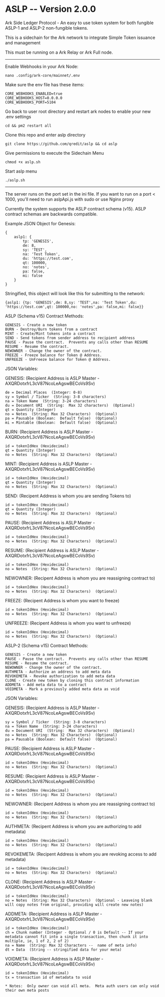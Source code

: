 # ASLP -- Version 2.0.0

Ark Side Ledger Protocol - An easy to use token system for both fungible ASLP-1 and ASLP-2 non-fungible tokens.

This is a sidechain for the Ark network to integrate Simple Token issuance and management

This must be running on a Ark Relay or Ark Full node.

---

Enable Webhooks in your Ark Node:

```
nano .config/ark-core/mainnet/.env
```

Make sure the env file has these items:

```
CORE_WEBHOOKS_ENABLED=true
CORE_WEBHOOKS_HOST=0.0.0.0
CORE_WEBHOOKS_PORT=5104
```

Go back to user root directory and restart ark nodes to enable your new .env settings

```
cd && pm2 restart all
```

Clone this repo and enter aslp directory

```
git clone https://github.com/qredit/aslp && cd aslp
```

Give permissions to execute the Sidechain Menu

```
chmod +x aslp.sh
```

Start aslp menu

```
./aslp.sh
```

---

The server runs on the port set in the ini file. If you want to run on a port < 1000, you'll need to run aslpApi.js with sudo or use Nginx proxy

Currently the system supports the ASLP contract schema (v15). ASLP contract schemas are backwards compatible.

Example JSON Object for Genesis:

```
{
	aslp1: {
		tp: 'GENESIS',
		de: 8,
		sy: 'TEST',
		na: 'Test Token',
		du: 'https://test.com',
		qt: 100000,
		no: 'notes',
		pa: false,
		mi: false
	}
}
```

Stringified, this object will look like this for submitting to the network:

```
{aslp1: {tp: 'GENESIS',de: 8,sy: 'TEST',na: 'Test Token',du: 'https://test.com',qt: 100000,no: 'notes',pa: false,mi: false}}
```

ASLP (Schema v15) Contract Methods:

```
GENESIS - Create a new token
BURN - Destroy/Burn tokens from a contract
MINT - Create/Mint tokens into a contract
SEND - Send tokens from sender address to recipient address
PAUSE - Pause the contract.  Prevents any calls other than RESUME
RESUME - Resume the contract.
NEWOWNER - Change the owner of the contract.
FREEZE - Freeze balance for Token @ Address.
UNFREEZE - UnFreeze balance for Token @ Address.
```

JSON Variables:

GENESIS: (Recipient Address is ASLP Master - AXQRDotxfrL3cV87NcoLeAgswBECoVs9Sv)

```
de = Decimal Places  (Integer: 0-8)
sy = Symbol / Ticker  (String: 3-8 characters)
na = Token Name  (String: 3-24 characters)
du = Document URI  (String:  Max 32 characters)  (Optional)
qt = Quantity (Integer)
no = Notes  (String: Max 32 Characters)  (Optional)
pa = Pausable (Boolean:  Default false)  (Optional)
mi = Mintable (Boolean:  Default false)  (Optional)
```

BURN: (Recipient Address is ASLP Master - AXQRDotxfrL3cV87NcoLeAgswBECoVs9Sv)

```
id = tokenIdHex (Hexidecimal)
qt = Quantity (Integer)
no = Notes  (String: Max 32 Characters)  (Optional)
```

MINT: (Recipient Address is ASLP Master - AXQRDotxfrL3cV87NcoLeAgswBECoVs9Sv)

```
id = tokenIdHex (Hexidecimal)
qt = Quantity (Integer)
no = Notes  (String: Max 32 Characters)  (Optional)
```

SEND: (Recipent Address is whom you are sending Tokens to)

```
id = tokenIdHex (Hexidecimal)
qt = Quantity (Integer)
no = Notes  (String: Max 32 Characters)  (Optional)
```

PAUSE: (Recipient Address is ASLP Master - AXQRDotxfrL3cV87NcoLeAgswBECoVs9Sv)

```
id = tokenIdHex (Hexidecimal)
no = Notes  (String: Max 32 Characters)  (Optional)
```

RESUME: (Recipient Address is ASLP Master - AXQRDotxfrL3cV87NcoLeAgswBECoVs9Sv)

```
id = tokenIdHex (Hexidecimal)
no = Notes  (String: Max 32 Characters)  (Optional)
```

NEWOWNER: (Recipent Address is whom you are reassigning contract to)

```
id = tokenIdHex (Hexidecimal)
no = Notes  (String: Max 32 Characters)  (Optional)
```

FREEZE: (Recipent Address is whom you want to freeze)

```
id = tokenIdHex (Hexidecimal)
no = Notes  (String: Max 32 Characters)  (Optional)
```

UNFREEZE: (Recipent Address is whom you want to unfreeze)

```
id = tokenIdHex (Hexidecimal)
no = Notes  (String: Max 32 Characters)  (Optional)
```

ASLP-2 (Schema v15) Contract Methods:

```
GENESIS - Create a new token
PAUSE - Pause the contract.  Prevents any calls other than RESUME
RESUME - Resume the contract.
NEWOWNER - Change the owner of the contract.
AUTHMETA - Authorize an address to add meta data
REVOKEMETA - Revoke authorization to add meta data
CLONE - Create new token by cloning this contract information
ADDMETA - Add meta data to a contract
VOIDMETA - Mark a previously added meta data as void
```

JSON Variables:

GENESIS: (Recipient Address is ASLP Master - AXQRDotxfrL3cV87NcoLeAgswBECoVs9Sv)

```
sy = Symbol / Ticker  (String: 3-8 characters)
na = Token Name  (String: 3-24 characters)
du = Document URI  (String:  Max 32 characters)  (Optional)
no = Notes  (String: Max 32 Characters)  (Optional)
pa = Pausable (Boolean:  Default false)  (Optional)
```

PAUSE: (Recipient Address is ASLP Master - AXQRDotxfrL3cV87NcoLeAgswBECoVs9Sv)

```
id = tokenIdHex (Hexidecimal)
no = Notes  (String: Max 32 Characters)  (Optional)
```

RESUME: (Recipient Address is ASLP Master - AXQRDotxfrL3cV87NcoLeAgswBECoVs9Sv)

```
id = tokenIdHex (Hexidecimal)
no = Notes  (String: Max 32 Characters)  (Optional)
```

NEWOWNER: (Recipent Address is whom you are reassigning contract to)

```
id = tokenIdHex (Hexidecimal)
no = Notes  (String: Max 32 Characters)  (Optional)
```

AUTHMETA: (Recipent Address is whom you are authorizing to add metadata)

```
id = tokenIdHex (Hexidecimal)
no = Notes  (String: Max 32 Characters)  (Optional)
```

REVOKEMETA: (Recipent Address is whom you are revoking access to add metadata)

```
id = tokenIdHex (Hexidecimal)
no = Notes  (String: Max 32 Characters)  (Optional)
```

CLONE: (Recipient Address is ASLP Master - AXQRDotxfrL3cV87NcoLeAgswBECoVs9Sv)

```
id = tokenIdHex (Hexidecimal)
no = Notes  (String: Max 32 Characters)  (Optional - Leaveing blank will copy notes from original, providing will create new notes)
```

ADDMETA: (Recipient Address is ASLP Master - AXQRDotxfrL3cV87NcoLeAgswBECoVs9Sv)

```
id = tokenIdHex (Hexidecimal)
ch = Chunk number (Integer - Optional / 0 is Default -- If your metadata cannot fit into a single transaction, then chunk it into multiple, ie, 1 of 2, 2 of 2)
na = Name  (String: Max 32 Characters --  name of meta info)
dt = Data  (String -- stringified data for your meta)
```

VOIDMETA: (Recipient Address is ASLP Master - AXQRDotxfrL3cV87NcoLeAgswBECoVs9Sv)

```
id = tokenIdHex (Hexidecimal)
tx = transaction id of metadata to void

* Notes:  Only owner can void all meta.  Meta auth users can only void their own meta posts
```
